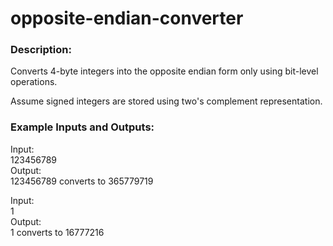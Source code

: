 # opposite-endian-converter

### Description:
Converts 4-byte integers into the opposite endian form only using bit-level operations.

Assume signed integers are stored using two's complement representation.

### Example Inputs and Outputs:
Input: <br>
123456789 <br>
Output: <br>
123456789 converts to 365779719

Input: <br>
1 <br>
Output: <br>
1 converts to 16777216
